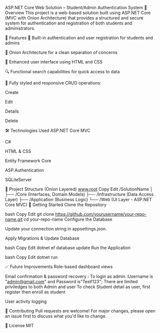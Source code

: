 ASP.NET Core Web Solution – Student/Admin Authentication System
📌 Overview
This project is a web-based solution built using ASP.NET Core (MVC with Onion Architecture) that provides a structured and secure system for authentication and registration of both students and administrators.

🚀 Features
🔐 Built-in authentication and user registration for students and admins

🧅 Onion Architecture for a clean separation of concerns

🎨 Enhanced user interface using HTML and CSS

🔍 Functional search capabilities for quick access to data

📄 Fully styled and responsive CRUD operations:

Create

Edit

Details

Delete

🛠️ Technologies Used
ASP.NET Core MVC

C#

HTML & CSS

Entity Framework Core

ASP.Authentication

SQLiteServer

📁 Project Structure (Onion Layered)
www.root
Copy
Edit
/SolutionName
│
├── /Core (Interfaces, Domain Models)
├── /Infrastructure (Data Access Layer)
├── /Application (Business Logic)
└── /Web (UI Layer - ASP.NET Core MVC)
🎯 Getting Started
Clone the Repository

bash
Copy
Edit
git clone https://github.com/yourusername/your-repo-name.git
cd your-repo-name
Configure the Database

Update your connection string in appsettings.json.

Apply Migrations & Update Database

bash
Copy
Edit
dotnet ef database update
Run the Application

bash
Copy
Edit
dotnet run


✅ Future Improvements
Role-based dashboard views

Email confirmation & password recovery : To login as admin :Username is "admin@gmail.com" and Password is"Test!123";
There are limited priviledges to both Admin and user
To check Student detail as user, first register then enroll as student

User activity logging

🤝 Contributing
Pull requests are welcome! For major changes, please open an issue first to discuss what you'd like to change.

📄 License
MIT
